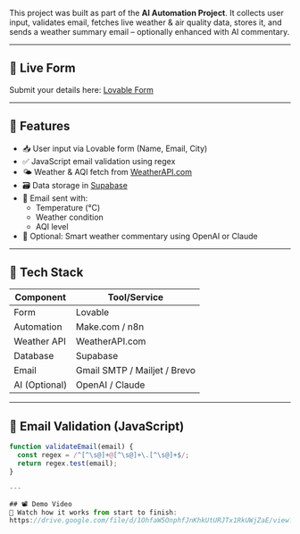 This project was built as part of the **AI Automation Project**.
It collects user input, validates email, fetches live weather & air quality data, stores it, and sends a weather summary email – optionally enhanced with AI commentary.

---

## 🔗 Live Form

Submit your details here: [Lovable Form](https://your-lovable-form-link.com)

---

## 🎯 Features

- 📥 User input via Lovable form (Name, Email, City)
- ✅ JavaScript email validation using regex
- 🌤️ Weather & AQI fetch from [WeatherAPI.com](https://www.weatherapi.com/)
- 🗃️ Data storage in [Supabase](https://supabase.io)
- 📧 Email sent with:
  - Temperature (°C)
  - Weather condition
  - AQI level
- 🧠 Optional: Smart weather commentary using OpenAI or Claude

---

## 🧰 Tech Stack

| Component      | Tool/Service        |
|----------------|---------------------|
| Form           | Lovable             |
| Automation     | Make.com / n8n      |
| Weather API    | WeatherAPI.com      |
| Database       | Supabase            |
| Email          | Gmail SMTP / Mailjet / Brevo |
| AI (Optional)  | OpenAI / Claude     |

---

## 🧪 Email Validation (JavaScript)

```js
function validateEmail(email) {
  const regex = /^[^\s@]+@[^\s@]+\.[^\s@]+$/;
  return regex.test(email);
}

---

## 📽️ Demo Video
🎥 Watch how it works from start to finish:
https://drive.google.com/file/d/1OhfaW5OnphfJnKhkUtURJTx1RkUWjZaE/view?usp=drive_link
